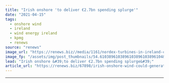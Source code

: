 ```yaml
---
title: "Irish onshore 'to deliver €2.7bn spending splurge'"
date: "2021-04-15"
tags: 
  - onshore wind
  - ireland
  - wind energy ireland
  - kpmg
  - renews
source: "renews"
image_url: "https://renews.biz//media/1161/nordex-turbines-in-ireland-credit-nordex-1.jpg?mode=crop&width=770&heightratio=0.6103896103896103896103896104&slimmage=true"
image_fp: "/assets/img/post_thumbnails/54.6103896103896103896103896104&slimmage=true"
lead: "Irish onshore &#39;to deliver €2.7bn spending splurge&#39;"
article_url: "https://renews.biz/67898/irish-onshore-wind-could-generate-27bn-in-investments/"
---
```


---
